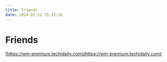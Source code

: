 ```yaml
---
title: Friends
date: 2024-01-31 15:13:18
---
```


# Friends

[https://win-premium.techidaily.com](https://win-premium.techidaily.com)